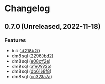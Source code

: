 # Changelog

## 0.7.0 (Unreleased, 2022-11-18)

### Features

- init ([cf218b2f]())
- dm8 sql ([22960bd2]())
- dm8 sql ([e08cff2e]())
- dm8 sql ([afe0832a]())
- dm8 sql ([db6168f8]())
- dm8 sql ([cc328a7a]())

